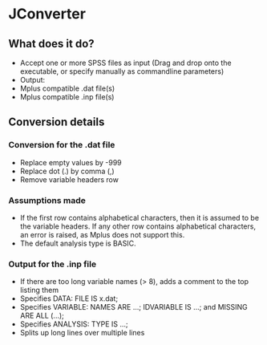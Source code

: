 # JConverter

## What does it do?

- Accept one or more SPSS files as input (Drag and drop onto the executable, or specify manually as commandline parameters)
- Output:
 - Mplus compatible .dat file(s)
 - Mplus compatible .inp file(s)


## Conversion details

### Conversion for the .dat file

- Replace empty values by -999
- Replace dot (.) by comma (,)
- Remove variable headers row

### Assumptions made

- If the first row contains alphabetical characters, then it is assumed to be the variable headers.
  If any other row contains alphabetical characters, an error is raised, as Mplus does not support this.
- The default analysis type is BASIC.

### Output for the .inp file

- If there are too long variable names (> 8), adds a comment to the top listing them
- Specifies DATA: FILE IS x.dat;
- Specifies VARIABLE: NAMES ARE ...;
  IDVARIABLE IS ...;
  and MISSING ARE ALL (...);
- Specifies ANALYSIS: TYPE IS ...;
- Splits up long lines over multiple lines
